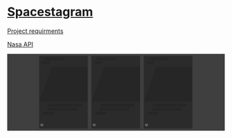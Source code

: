 # [Spacestagram](https://spacetagram-a514f.web.app)

[Project requirments](https://docs.google.com/document/d/1QlC6htA5SXEl3YruAOkJWj2-0W3w-n0UOzGuJ1EcktQ/edit)

[Nasa API](https://api.nasa.gov)


![](GitHubAssets/loading.gif)